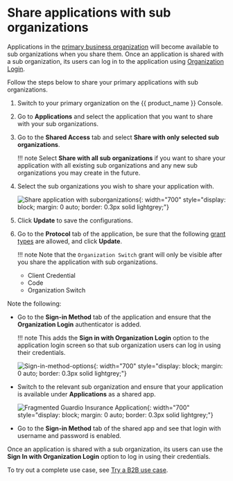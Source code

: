 # Share applications with sub organizations

Applications in the [primary business organization]({{base_path}}/guides/organization-management/manage-organizations/) will become available to sub organizations when you share them. Once an application is shared with a sub organization, its users can log in to the application using [Organization Login]({{base_path}}/guides/authentication/add-organization-login/).

Follow the steps below to share your primary applications with sub organizations.

1. Switch to your primary organization on the {{ product_name }} Console.
2. Go to **Applications** and select the application that you want to share with your sub organizations.
3. Go to the **Shared Access** tab and select **Share with only selected sub organizations**.

    !!! note
        Select **Share with all sub organizations** if you want to share your application with all existing sub organizations and any new sub organizations you may create in the future.

4. Select the sub organizations you wish to share your application with.

    ![Share application with suborganizations]({{base_path}}/assets/img/guides/organization/manage-organizations/share-application.png){: width="700" style="display: block; margin: 0 auto; border: 0.3px solid lightgrey;"}

5. Click **Update** to save the configurations.
6. Go to the **Protocol** tab of the application, be sure that the following [grant types]({{base_path}}/references/grant-types/) are allowed, and click **Update**.

    !!! note
        Note that the `Organization Switch` grant will only be visible after you share the application with sub organizations.

    - Client Credential
    - Code
    - Organization Switch

Note the following:

- Go to the **Sign-in Method** tab of the application and ensure that the **Organization Login** authenticator is added.

    !!! note
        This adds the **Sign in with Organization Login** option to the application login screen so that sub organization users can log in using their credentials.

    ![Sign-in-method-options]({{base_path}}/assets/img/guides/organization/manage-organizations/organization-login-signin-method.png){: width="700" style="display: block; margin: 0 auto; border: 0.3px solid lightgrey;"}

- Switch to the relevant sub organization and ensure that your application is available under **Applications** as a shared app.

    ![Fragmented Guardio Insurance Application]({{base_path}}/assets/img/guides/organization/manage-organizations/fragmented-app.png){: width="700" style="display: block; margin: 0 auto; border: 0.3px solid lightgrey;"}

- Go to the **Sign-in Method** tab of the shared app and see that login with username and password is enabled.

Once an application is shared with a sub organization, its users can use the **Sign In with Organization Login** option to log in using their credentials.

To try out a complete use case, see [Try a B2B use case]({{base_path}}/guides/organization-management/manage-b2b-organizations/try-a-b2b-use-case/).
